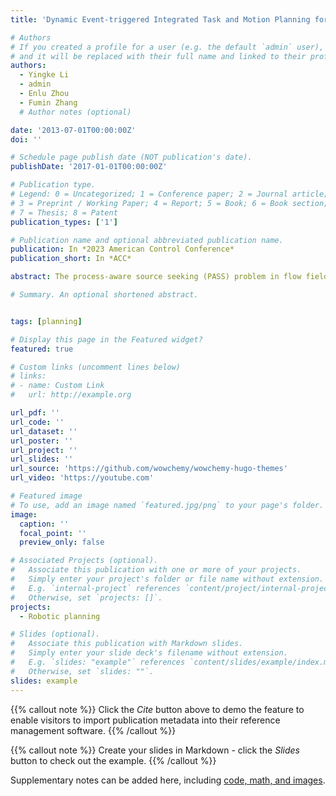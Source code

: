 ```yaml
---
title: 'Dynamic Event-triggered Integrated Task and Motion Planning for Process-aware Source Seeking'

# Authors
# If you created a profile for a user (e.g. the default `admin` user), write the username (folder name) here
# and it will be replaced with their full name and linked to their profile.
authors:
  - Yingke Li
  - admin
  - Enlu Zhou
  - Fumin Zhang
  # Author notes (optional)

date: '2013-07-01T00:00:00Z'
doi: ''

# Schedule page publish date (NOT publication's date).
publishDate: '2017-01-01T00:00:00Z'

# Publication type.
# Legend: 0 = Uncategorized; 1 = Conference paper; 2 = Journal article;
# 3 = Preprint / Working Paper; 4 = Report; 5 = Book; 6 = Book section;
# 7 = Thesis; 8 = Patent
publication_types: ['1']

# Publication name and optional abbreviated publication name.
publication: In *2023 American Control Conference*
publication_short: In *ACC*

abstract: The process-aware source seeking (PASS) problem in flow fields aims to find an informative trajectory to reach an unknown source location while taking the energy consumption in the flow fields into consideration. Taking advantage of the existing methods on flow field partition, this paper formulates this problem as a task and motion planning (TAMP) problem and proposes a bi-level hierarchical planning framework to decouple the planning of inter-region transition and inner-region trajectory by introducing inter-region junctions. An integrated strategy is utilized to enable efficient upper-level planning by investigating the optimal solution of the lower-level planner. In order to leverage the triggering rate and the performance, a dynamic event-triggered mechanism is introduced to decide the triggering conditions for both measurements and re-plans. The proposed algorithm provides guaranteed convergence of the trajectory, and achieves automatic trade-off between exploration and exploitation. The simulation results demonstrate that the proposed algorithm greatly reduces the energy consumption as well as the frequencies of measurements and re-plans.

# Summary. An optional shortened abstract.


tags: [planning]

# Display this page in the Featured widget?
featured: true

# Custom links (uncomment lines below)
# links:
# - name: Custom Link
#   url: http://example.org

url_pdf: ''
url_code: ''
url_dataset: ''
url_poster: ''
url_project: ''
url_slides: ''
url_source: 'https://github.com/wowchemy/wowchemy-hugo-themes'
url_video: 'https://youtube.com'

# Featured image
# To use, add an image named `featured.jpg/png` to your page's folder.
image:
  caption: ''
  focal_point: ''
  preview_only: false

# Associated Projects (optional).
#   Associate this publication with one or more of your projects.
#   Simply enter your project's folder or file name without extension.
#   E.g. `internal-project` references `content/project/internal-project/index.md`.
#   Otherwise, set `projects: []`.
projects:
  - Robotic planning

# Slides (optional).
#   Associate this publication with Markdown slides.
#   Simply enter your slide deck's filename without extension.
#   E.g. `slides: "example"` references `content/slides/example/index.md`.
#   Otherwise, set `slides: ""`.
slides: example
---
```


{{% callout note %}}
Click the _Cite_ button above to demo the feature to enable visitors to import publication metadata into their reference management software.
{{% /callout %}}

{{% callout note %}}
Create your slides in Markdown - click the _Slides_ button to check out the example.
{{% /callout %}}

Supplementary notes can be added here, including [code, math, and images](https://wowchemy.com/docs/writing-markdown-latex/).
